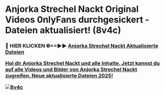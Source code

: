 # Anjorka Strechel Nackt Original Videos 0nlyFans durchgesickert - Dateien aktualisiert! (8v4c)

<h3>🔴 HIER KLICKEN 🌐==►► <a href="https://tinyurl.com/h6vf6nb8" rel="nofollow">Anjorka Strechel Nackt Aktualisierte Dateien

Hol dir Anjorka Strechel Nackt und alle Inhalte. Jetzt kannst du auf alle Videos und Bilder von Anjorka Strechel Nackt zugreifen. Neue aktualisierte Dateien 2025!

[![8v4c](https://i.imgur.com/sD4kR3V.gif)](https://tinyurl.com/h6vf6nb8)
